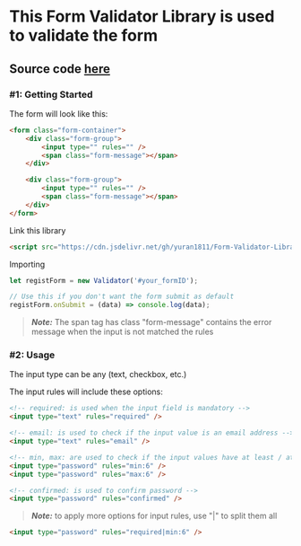 # This Form Validator Library is used to validate the form

## Source code [**here**](assets/yr_validator.js)

### #1: Getting Started

The form will look like this:

```html
<form class="form-container">
	<div class="form-group">
		<input type="" rules="" />
		<span class="form-message"></span>
	</div>

	<div class="form-group">
		<input type="" rules="" />
		<span class="form-message"></span>
	</div>
</form>
```

Link this library

```html
<script src="https://cdn.jsdelivr.net/gh/yuran1811/Form-Validator-Library@main/assets/yr_validator.js"></script>
```

Importing

```js
let registForm = new Validator('#your_formID');

// Use this if you don't want the form submit as default
registForm.onSubmit = (data) => console.log(data);
```

> **_Note:_** The span tag has class "form-message" contains the error message when the input is not matched the rules

### #2: Usage

The input type can be any (text, checkbox, etc.)

The input rules will include these options:

```html
<!-- required: is used when the input field is mandatory -->
<input type="text" rules="required" />
```

```html
<!-- email: is used to check if the input value is an email address -->
<input type="text" rules="email" />
```

```html
<!-- min, max: are used to check if the input values have at least / at most any value -->
<input type="password" rules="min:6" />
<input type="password" rules="max:6" />
```

```html
<!-- confirmed: is used to confirm password -->
<input type="password" rules="confirmed" />
```

> **_Note:_** to apply more options for input rules, use "|" to split them all

```html
<input type="password" rules="required|min:6" />
```

